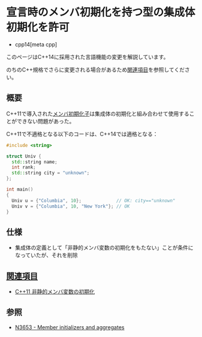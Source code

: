 # 宣言時のメンバ初期化を持つ型の集成体初期化を許可
* cpp14[meta cpp]

<!-- start lang caution -->

このページはC++14に採用された言語機能の変更を解説しています。

のちのC++規格でさらに変更される場合があるため[関連項目](#relative_page)を参照してください。

<!-- last lang caution -->

## 概要
C++11で導入された[メンバ初期化子](/lang/cpp11/non_static_data_member_initializers.md)は集成体の初期化と組み合わせて使用することができない問題があった。

C++11で不適格となる以下のコードは、C++14では適格となる：

```cpp
#include <string>

struct Univ {
  std::string name;
  int rank;
  std::string city = "unknown";
};

int main()
{
  Univ u = {"Columbia", 10};             // OK: city=="unknown"
  Univ v = {"Columbia", 10, "New York"}; // OK
}
```


## 仕様
- 集成体の定義として「非静的メンバ変数の初期化をもたない」ことが条件になっていたが、それを削除


## <a id="relative-page" href="#relative-page">関連項目</a>
- [C++11 非静的メンバ変数の初期化](/lang/cpp11/non_static_data_member_initializers.md)

## 参照
- [N3653 - Member initializers and aggregates](http://www.open-std.org/jtc1/sc22/wg21/docs/papers/2013/n3653.html)
